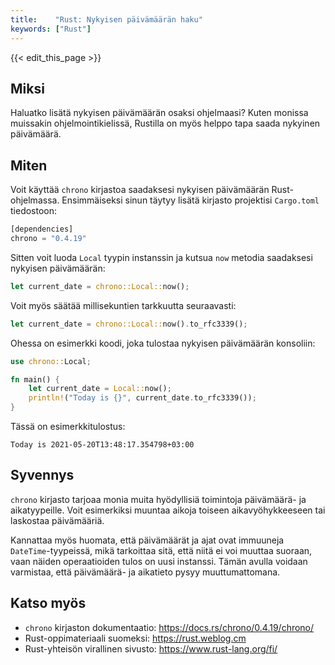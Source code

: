 ```yaml
---
title:    "Rust: Nykyisen päivämäärän haku"
keywords: ["Rust"]
---
```


{{< edit_this_page >}}

## Miksi

Haluatko lisätä nykyisen päivämäärän osaksi ohjelmaasi? Kuten monissa muissakin ohjelmointikielissä, Rustilla on myös helppo tapa saada nykyinen päivämäärä.

## Miten

Voit käyttää `chrono` kirjastoa saadaksesi nykyisen päivämäärän Rust-ohjelmassa. Ensimmäiseksi sinun täytyy lisätä kirjasto projektisi `Cargo.toml` tiedostoon:
````Rust
[dependencies]
chrono = "0.4.19"
````

Sitten voit luoda `Local` tyypin instanssin ja kutsua `now` metodia saadaksesi nykyisen päivämäärän:
````Rust
let current_date = chrono::Local::now();
````

Voit myös säätää millisekuntien tarkkuutta seuraavasti:
````Rust
let current_date = chrono::Local::now().to_rfc3339();
````

Ohessa on esimerkki koodi, joka tulostaa nykyisen päivämäärän konsoliin:
````Rust
use chrono::Local;

fn main() {
    let current_date = Local::now();
    println!("Today is {}", current_date.to_rfc3339());
}
````

Tässä on esimerkkitulostus:
````
Today is 2021-05-20T13:48:17.354798+03:00
````

## Syvennys

`chrono` kirjasto tarjoaa monia muita hyödyllisiä toimintoja päivämäärä- ja aikatyypeille. Voit esimerkiksi muuntaa aikoja toiseen aikavyöhykkeeseen tai laskostaa päivämääriä.

Kannattaa myös huomata, että päivämäärät ja ajat ovat immuuneja `DateTime`-tyypeissä, mikä tarkoittaa sitä, että niitä ei voi muuttaa suoraan, vaan näiden operaatioiden tulos on uusi instanssi. Tämän avulla voidaan varmistaa, että päivämäärä- ja aikatieto pysyy muuttumattomana.

## Katso myös

- `chrono` kirjaston dokumentaatio: https://docs.rs/chrono/0.4.19/chrono/ 
- Rust-oppimateriaali suomeksi: https://rust.weblog.cm 
- Rust-yhteisön virallinen sivusto: https://www.rust-lang.org/fi/